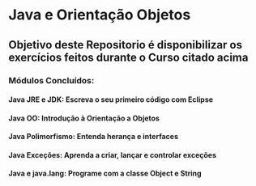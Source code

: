 # Java e Orientação Objetos

## Objetivo deste Repositorio é disponibilizar os exercícios feitos durante o Curso citado acima

### Módulos Concluídos:

#### Java JRE e JDK: Escreva o seu primeiro código com Eclipse
#### Java OO: Introdução à Orientação a Objetos
#### Java Polimorfismo: Entenda herança e interfaces
#### Java Exceções: Aprenda a criar, lançar e controlar exceções
#### Java e java.lang: Programe com a classe Object e String 
